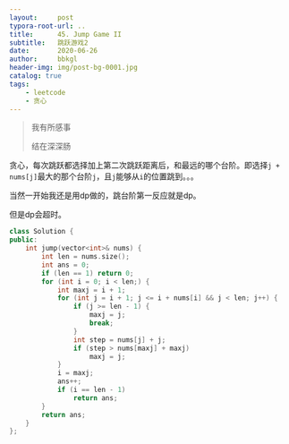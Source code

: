 ```yaml
---
layout:     post
typora-root-url: ..
title:      45. Jump Game II
subtitle:   跳跃游戏2
date:       2020-06-26
author:     bbkgl
header-img: img/post-bg-0001.jpg
catalog: true
tags:
    - leetcode
    - 贪心
---
```


>我有所感事
>
>结在深深肠

贪心，每次跳跃都选择加上第二次跳跃距离后，和最远的哪个台阶。即选择`j + nums[j]`最大的那个台阶`j`，且`j`能够从`i`的位置跳到。。。

当然一开始我还是用dp做的，跳台阶第一反应就是dp。

但是dp会超时。

```cpp
class Solution {
public:
    int jump(vector<int>& nums) {
        int len = nums.size();
        int ans = 0;
        if (len == 1) return 0;
        for (int i = 0; i < len;) {
            int maxj = i + 1;
            for (int j = i + 1; j <= i + nums[i] && j < len; j++) {
                if (j >= len - 1) {
                    maxj = j;
                    break;
                }
                int step = nums[j] + j;
                if (step > nums[maxj] + maxj)
                    maxj = j;
            }
            i = maxj;
            ans++;
            if (i == len - 1)
                return ans;
        }
        return ans;
    }
};
```


